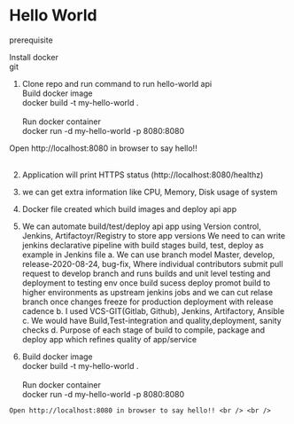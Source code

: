 # Hello World
prerequisite

Install docker <br />
git


 1. Clone repo and run command to run hello-world api  
 Build docker image <br />
    docker build -t my-hello-world . <br /> <br />
 Run docker container <br />
     docker run -d my-hello-world -p 8080:8080
 
Open http://localhost:8080 in browser to say hello!! <br /> <br />
 
 
 2. Application will print HTTPS status (http://localhost:8080/healthz) <br />
 
 3. we can get extra information like CPU, Memory, Disk usage of system 
 4. Docker file created which build images and deploy api app
 5. We can automate build/test/deploy api app using Version control, Jenkins, Artifactoyr/Registry to store app versions
   We need to can write jenkins declarative pipeline with build stages build, test, deploy as example in Jenkins file
   a. We can use branch model Master, develop, release-2020-08-24, bug-fix, 
     Where individual contributors submit pull request to develop branch and runs builds and unit level testing and deployment to testing env once build sucess deploy promot build to higher environments as upstream jenkins jobs
     and we can cut relase branch once changes freeze for production deployment  with release cadence
    b. I used VCS-GIT(Gitlab, Github), Jenkins, Artifactory, Ansible
    c. We would have Build,Test-integration and quality,deployment, sanity checks
    d. Purpose of each stage of build to compile, package and deploy app which refines quality of app/service
    
 6.  Build docker image <br />
        docker build -t my-hello-world . <br /> <br />
     Run docker container <br />
         docker run -d my-hello-world -p 8080:8080
     
    Open http://localhost:8080 in browser to say hello!! <br /> <br />
     
     